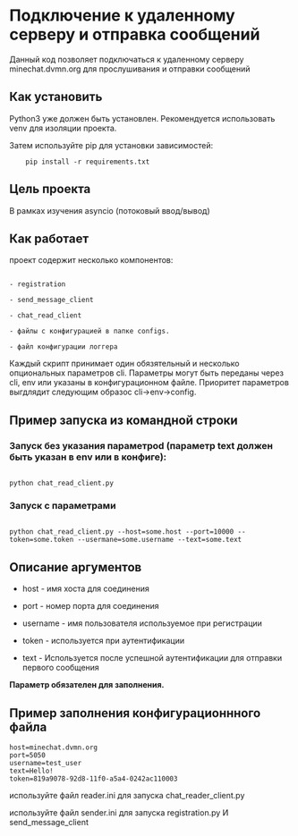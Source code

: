 # Подключение к удаленному серверу и отправка сообщений

Данный код позволяет подключаться к удаленному серверу minechat.dvmn.org для прослушивания и отправки сообщений

## Как установить

Python3 уже должен быть установлен. Рекомендуется использовать venv для изоляции проекта.

Затем используйте pip для установки зависимостей:

```
    pip install -r requirements.txt
```

## Цель проекта

В рамках изучения asyncio (потоковый ввод/вывод)

## Как работает

проект содержит несколько компонентов:
```

- registration

- send_message_client

- chat_read_client

- файлы с конфигурацией в папке configs.

- файл конфигурации логгера

```

Каждый скрипт принимает один обязятельный и несколько опциональных параметров cli. Параметры могут быть переданы через cli, env или указаны в конфигурационном файле. Приоритет параметров выгдлядит следующим образос cli->env->config.

## Пример запуcка из командной строки

### Запуск без указания параметроd (параметр text должен быть указан в env или в конфиге):
```

python chat_read_client.py

```

### Запуск с параметрами
```

python chat_read_client.py --host=some.host --port=10000 --token=some.token --usermane=some.username --text=some.text

```

## Описание аргументов


 - host - имя хоста для соединения

 - port - номер порта для соединения

 - username - имя пользователя используемое при регистрации

 - token - используется при аутентификации

 - text - Используется после успешной аутентификации для отправки первого сообщения

**Параметр обязателен для заполнения.**


## Пример заполнения конфигурационнного файла

```
host=minechat.dvmn.org
port=5050
username=test_user
text=Hello!
token=819a9078-92d8-11f0-a5a4-0242ac110003

```

используйте файл reader.ini для запуска chat_reader_client.py

используйте файл sender.ini для запуска registration.py И send_message_client
